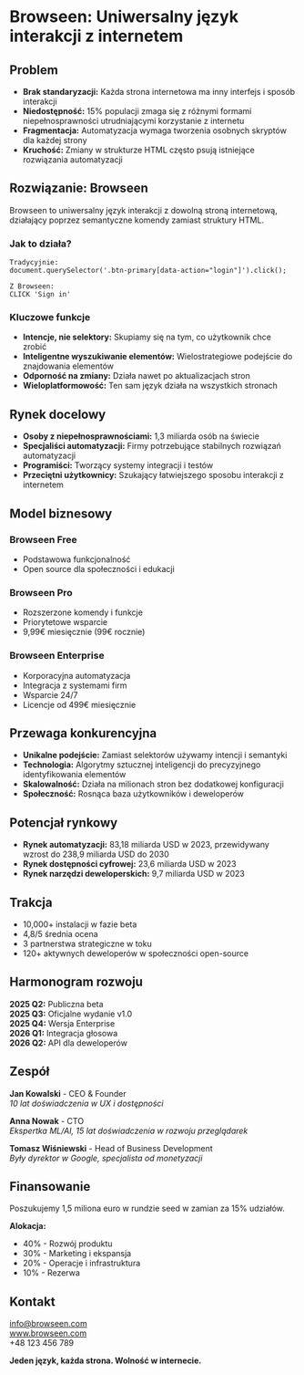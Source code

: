 # Browseen: Uniwersalny język interakcji z internetem

## Problem

- **Brak standaryzacji:** Każda strona internetowa ma inny interfejs i sposób interakcji
- **Niedostępność:** 15% populacji zmaga się z różnymi formami niepełnosprawności utrudniającymi korzystanie z internetu
- **Fragmentacja:** Automatyzacja wymaga tworzenia osobnych skryptów dla każdej strony
- **Kruchość:** Zmiany w strukturze HTML często psują istniejące rozwiązania automatyzacji

## Rozwiązanie: Browseen

Browseen to uniwersalny język interakcji z dowolną stroną internetową, działający poprzez semantyczne komendy zamiast struktury HTML.

### Jak to działa?

```
Tradycyjnie:
document.querySelector('.btn-primary[data-action="login"]').click();

Z Browseen:
CLICK 'Sign in'
```

### Kluczowe funkcje

- **Intencje, nie selektory:** Skupiamy się na tym, co użytkownik chce zrobić
- **Inteligentne wyszukiwanie elementów:** Wielostrategiowe podejście do znajdowania elementów
- **Odporność na zmiany:** Działa nawet po aktualizacjach stron
- **Wieloplatformowość:** Ten sam język działa na wszystkich stronach

## Rynek docelowy

- **Osoby z niepełnosprawnościami:** 1,3 miliarda osób na świecie
- **Specjaliści automatyzacji:** Firmy potrzebujące stabilnych rozwiązań automatyzacji
- **Programiści:** Tworzący systemy integracji i testów
- **Przeciętni użytkownicy:** Szukający łatwiejszego sposobu interakcji z internetem

## Model biznesowy

### Browseen Free
- Podstawowa funkcjonalność
- Open source dla społeczności i edukacji

### Browseen Pro
- Rozszerzone komendy i funkcje 
- Priorytetowe wsparcie
- 9,99€ miesięcznie (99€ rocznie)

### Browseen Enterprise
- Korporacyjna automatyzacja
- Integracja z systemami firm
- Wsparcie 24/7
- Licencje od 499€ miesięcznie

## Przewaga konkurencyjna

- **Unikalne podejście:** Zamiast selektorów używamy intencji i semantyki
- **Technologia:** Algorytmy sztucznej inteligencji do precyzyjnego identyfikowania elementów
- **Skalowalność:** Działa na milionach stron bez dodatkowej konfiguracji
- **Społeczność:** Rosnąca baza użytkowników i deweloperów

## Potencjał rynkowy

- **Rynek automatyzacji:** 83,18 miliarda USD w 2023, przewidywany wzrost do 238,9 miliarda USD do 2030
- **Rynek dostępności cyfrowej:** 23,6 miliarda USD w 2023
- **Rynek narzędzi deweloperskich:** 9,7 miliarda USD w 2023

## Trakcja

- 10,000+ instalacji w fazie beta
- 4,8/5 średnia ocena
- 3 partnerstwa strategiczne w toku
- 120+ aktywnych deweloperów w społeczności open-source

## Harmonogram rozwoju

**2025 Q2:** Publiczna beta  
**2025 Q3:** Oficjalne wydanie v1.0  
**2025 Q4:** Wersja Enterprise  
**2026 Q1:** Integracja głosowa  
**2026 Q2:** API dla deweloperów  

## Zespół

**Jan Kowalski** - CEO & Founder  
*10 lat doświadczenia w UX i dostępności*

**Anna Nowak** - CTO  
*Ekspertka ML/AI, 15 lat doświadczenia w rozwoju przeglądarek*

**Tomasz Wiśniewski** - Head of Business Development  
*Były dyrektor w Google, specjalista od monetyzacji*

## Finansowanie

Poszukujemy 1,5 miliona euro w rundzie seed w zamian za 15% udziałów.

**Alokacja:**
- 40% - Rozwój produktu
- 30% - Marketing i ekspansja
- 20% - Operacje i infrastruktura
- 10% - Rezerwa

## Kontakt

info@browseen.com  
www.browseen.com  
+48 123 456 789

**Jeden język, każda strona. Wolność w internecie.**
